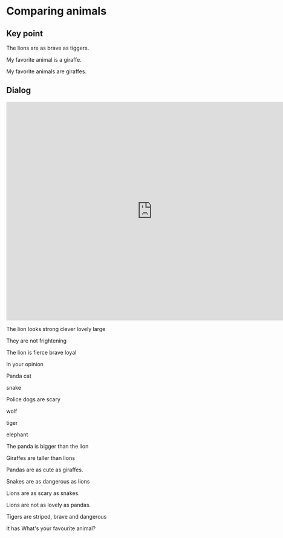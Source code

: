 # Comparing animals

## Key point

The lions are as brave as tiggers.

My favorite animal is a giraffe.

My favorite animals are giraffes.



## Dialog

<iframe name="easyXDM_default7030_provider" id="easyXDM_default7030_provider" src="https://cns.ef-cdn.com/Juno/EvcContent/11/40/Comparing_animals/index.html?api_v=0.0.13&amp;accessKey=ad3885ff-8182-419f-b8f4-63274a394dbc&amp;attendanceToken=8b46f3ff-a601-4ee2-beef-f6296584c759&amp;xdm_e=https%3A%2F%2Fevc.ef.com.cn&amp;xdm_c=default7030&amp;xdm_p=1" frameborder="0" style="box-sizing: border-box; width: 770.656px; height: 578px;"></iframe>

The lion looks strong  clever  lovely large



They are not frightening



The lion is fierce brave loyal



In your opinion



Panda cat



snake

Police dogs are scary



wolf



tiger



elephant



The panda is bigger than the lion



Giraffes are taller than lions



Pandas are as cute as giraffes.



Snakes are as dangerous as lions



Lions are as scary as snakes.



Lions are not as lovely as pandas.



Tigers are striped, brave and dangerous



It has   What's your favourite animal?